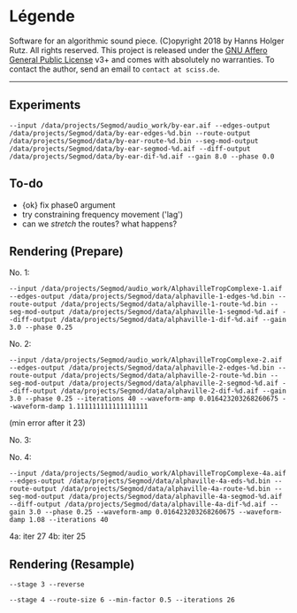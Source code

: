 # Légende

Software for an algorithmic sound piece. (C)opyright 2018 by Hanns Holger Rutz. All rights reserved.
This project is released under the
[GNU Affero General Public License](https://git.iem.at/sciss/Legende/blob/master/LICENSE) v3+ and 
comes with absolutely no warranties.
To contact the author, send an email to `contact at sciss.de`.

--------------

## Experiments

    --input /data/projects/Segmod/audio_work/by-ear.aif --edges-output /data/projects/Segmod/data/by-ear-edges-%d.bin --route-output /data/projects/Segmod/data/by-ear-route-%d.bin --seg-mod-output /data/projects/Segmod/data/by-ear-segmod-%d.aif --diff-output /data/projects/Segmod/data/by-ear-dif-%d.aif --gain 8.0 --phase 0.0

## To-do

- {ok} fix phase0 argument
- try constraining frequency movement ('lag')
- can we _stretch_ the routes? what happens?

## Rendering (Prepare)

No. 1:

    --input /data/projects/Segmod/audio_work/AlphavilleTropComplexe-1.aif --edges-output /data/projects/Segmod/data/alphaville-1-edges-%d.bin --route-output /data/projects/Segmod/data/alphaville-1-route-%d.bin --seg-mod-output /data/projects/Segmod/data/alphaville-1-segmod-%d.aif --diff-output /data/projects/Segmod/data/alphaville-1-dif-%d.aif --gain 3.0 --phase 0.25

No. 2:

    --input /data/projects/Segmod/audio_work/AlphavilleTropComplexe-2.aif --edges-output /data/projects/Segmod/data/alphaville-2-edges-%d.bin --route-output /data/projects/Segmod/data/alphaville-2-route-%d.bin --seg-mod-output /data/projects/Segmod/data/alphaville-2-segmod-%d.aif --diff-output /data/projects/Segmod/data/alphaville-2-dif-%d.aif --gain 3.0 --phase 0.25 --iterations 40 --waveform-amp 0.016423203268260675 --waveform-damp 1.111111111111111111

(min error after it 23)

No. 3:



No. 4:

    --input /data/projects/Segmod/audio_work/AlphavilleTropComplexe-4a.aif --edges-output /data/projects/Segmod/data/alphaville-4a-eds-%d.bin --route-output /data/projects/Segmod/data/alphaville-4a-route-%d.bin --seg-mod-output /data/projects/Segmod/data/alphaville-4a-segmod-%d.aif --diff-output /data/projects/Segmod/data/alphaville-4a-dif-%d.aif --gain 3.0 --phase 0.25 --waveform-amp 0.016423203268260675 --waveform-damp 1.08 --iterations 40

4a: iter 27
4b: iter 25

## Rendering (Resample)

    --stage 3 --reverse
    
    --stage 4 --route-size 6 --min-factor 0.5 --iterations 26
    